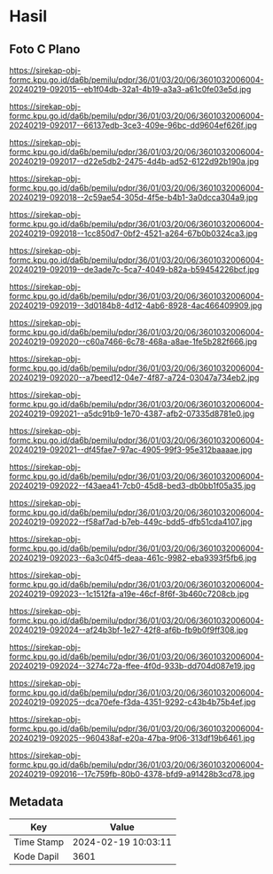 # Hasil

## Foto C Plano

https://sirekap-obj-formc.kpu.go.id/da6b/pemilu/pdpr/36/01/03/20/06/3601032006004-20240219-092015--eb1f04db-32a1-4b19-a3a3-a61c0fe03e5d.jpg

https://sirekap-obj-formc.kpu.go.id/da6b/pemilu/pdpr/36/01/03/20/06/3601032006004-20240219-092017--66137edb-3ce3-409e-96bc-dd9604ef626f.jpg

https://sirekap-obj-formc.kpu.go.id/da6b/pemilu/pdpr/36/01/03/20/06/3601032006004-20240219-092017--d22e5db2-2475-4d4b-ad52-6122d92b190a.jpg

https://sirekap-obj-formc.kpu.go.id/da6b/pemilu/pdpr/36/01/03/20/06/3601032006004-20240219-092018--2c59ae54-305d-4f5e-b4b1-3a0dcca304a9.jpg

https://sirekap-obj-formc.kpu.go.id/da6b/pemilu/pdpr/36/01/03/20/06/3601032006004-20240219-092018--1cc850d7-0bf2-4521-a264-67b0b0324ca3.jpg

https://sirekap-obj-formc.kpu.go.id/da6b/pemilu/pdpr/36/01/03/20/06/3601032006004-20240219-092019--de3ade7c-5ca7-4049-b82a-b59454226bcf.jpg

https://sirekap-obj-formc.kpu.go.id/da6b/pemilu/pdpr/36/01/03/20/06/3601032006004-20240219-092019--3d0184b8-4d12-4ab6-8928-4ac466409909.jpg

https://sirekap-obj-formc.kpu.go.id/da6b/pemilu/pdpr/36/01/03/20/06/3601032006004-20240219-092020--c60a7466-6c78-468a-a8ae-1fe5b282f666.jpg

https://sirekap-obj-formc.kpu.go.id/da6b/pemilu/pdpr/36/01/03/20/06/3601032006004-20240219-092020--a7beed12-04e7-4f87-a724-03047a734eb2.jpg

https://sirekap-obj-formc.kpu.go.id/da6b/pemilu/pdpr/36/01/03/20/06/3601032006004-20240219-092021--a5dc91b9-1e70-4387-afb2-07335d8781e0.jpg

https://sirekap-obj-formc.kpu.go.id/da6b/pemilu/pdpr/36/01/03/20/06/3601032006004-20240219-092021--df45fae7-97ac-4905-99f3-95e312baaaae.jpg

https://sirekap-obj-formc.kpu.go.id/da6b/pemilu/pdpr/36/01/03/20/06/3601032006004-20240219-092022--f43aea41-7cb0-45d8-bed3-db0bb1f05a35.jpg

https://sirekap-obj-formc.kpu.go.id/da6b/pemilu/pdpr/36/01/03/20/06/3601032006004-20240219-092022--f58af7ad-b7eb-449c-bdd5-dfb51cda4107.jpg

https://sirekap-obj-formc.kpu.go.id/da6b/pemilu/pdpr/36/01/03/20/06/3601032006004-20240219-092023--6a3c04f5-deaa-461c-9982-eba9393f5fb6.jpg

https://sirekap-obj-formc.kpu.go.id/da6b/pemilu/pdpr/36/01/03/20/06/3601032006004-20240219-092023--1c1512fa-a19e-46cf-8f6f-3b460c7208cb.jpg

https://sirekap-obj-formc.kpu.go.id/da6b/pemilu/pdpr/36/01/03/20/06/3601032006004-20240219-092024--af24b3bf-1e27-42f8-af6b-fb9b0f9ff308.jpg

https://sirekap-obj-formc.kpu.go.id/da6b/pemilu/pdpr/36/01/03/20/06/3601032006004-20240219-092024--3274c72a-ffee-4f0d-933b-dd704d087e19.jpg

https://sirekap-obj-formc.kpu.go.id/da6b/pemilu/pdpr/36/01/03/20/06/3601032006004-20240219-092025--dca70efe-f3da-4351-9292-c43b4b75b4ef.jpg

https://sirekap-obj-formc.kpu.go.id/da6b/pemilu/pdpr/36/01/03/20/06/3601032006004-20240219-092025--960438af-e20a-47ba-9f06-313df19b6461.jpg

https://sirekap-obj-formc.kpu.go.id/da6b/pemilu/pdpr/36/01/03/20/06/3601032006004-20240219-092016--17c759fb-80b0-4378-bfd9-a91428b3cd78.jpg


## Metadata

| Key        | Value               |
| ---------- | ------------------- |
| Time Stamp | 2024-02-19 10:03:11 |
| Kode Dapil | 3601                |



